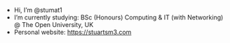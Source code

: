 - Hi, I’m @stumat1
- I’m currently studying: BSc (Honours) Computing & IT (with Networking) @ The Open University, UK
- Personal website: https://stuartsm3.com

<!---
stumat1/stumat1 is a ✨ special ✨ repository because its `README.md` (this file) appears on your GitHub profile.
You can click the Preview link to take a look at your changes.
--->
